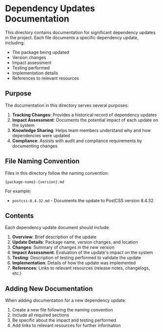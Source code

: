 # Dependency Updates Documentation

This directory contains documentation for significant dependency updates in the project. Each file documents a specific dependency update, including:

- The package being updated
- Version changes
- Impact assessment
- Testing performed
- Implementation details
- References to relevant resources

## Purpose

The documentation in this directory serves several purposes:

1. **Tracking Changes**: Provides a historical record of dependency updates
2. **Impact Assessment**: Documents the potential impact of each update on the system
3. **Knowledge Sharing**: Helps team members understand why and how dependencies were updated
4. **Compliance**: Assists with audit and compliance requirements by documenting changes

## File Naming Convention

Files in this directory follow the naming convention:

```
{package-name}-{version}.md
```

For example:
- `postcss-8.4.32.md` - Documents the update to PostCSS version 8.4.32

## Contents

Each dependency update document should include:

1. **Overview**: Brief description of the update
2. **Update Details**: Package name, version changes, and location
3. **Changes**: Summary of changes in the new version
4. **Impact Assessment**: Evaluation of the update's impact on the system
5. **Testing**: Description of testing performed to validate the update
6. **Implementation**: Details of how the update was implemented
7. **References**: Links to relevant resources (release notes, changelogs, etc.)

## Adding New Documentation

When adding documentation for a new dependency update:

1. Create a new file following the naming convention
2. Include all required sections
3. Be specific about the impact and testing performed
4. Add links to relevant resources for further information
